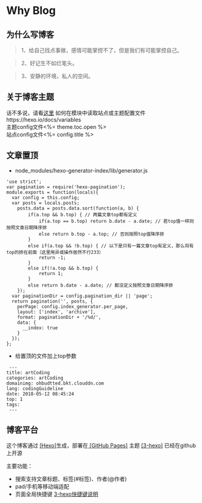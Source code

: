 # Why Blog
## 为什么写博客
>1、给自己找点事做，感情可能掌控不了，但是我们有可能掌控自己。

>2、好记生不如烂笔头。

>3、安静的环境，私人的空间。

## 关于博客主题

话不多说，请看<a target="_blank" href="http://yelog.org/">这里</a>
如何在模块中读取站点或主题配置文件https://hexo.io/docs/variables  
主题config文件<%= theme.toc.open %>  
站点config文件<%= config.title %>

## 文章置顶 
* node_modules/hexo-generator-index/lib/generator.js
```
'use strict';
var pagination = require('hexo-pagination');
module.exports = function(locals){
  var config = this.config;
  var posts = locals.posts;
    posts.data = posts.data.sort(function(a, b) {
        if(a.top && b.top) { // 两篇文章top都有定义
            if(a.top == b.top) return b.date - a.date; // 若top值一样则按照文章日期降序排
            else return b.top - a.top; // 否则按照top值降序排
        }
        else if(a.top && !b.top) { // 以下是只有一篇文章top有定义，那么将有top的排在前面（这里用异或操作居然不行233）
            return -1;
        }
        else if(!a.top && b.top) {
            return 1;
        }
        else return b.date - a.date; // 都没定义按照文章日期降序排
    });
  var paginationDir = config.pagination_dir || 'page';
  return pagination('', posts, {
    perPage: config.index_generator.per_page,
    layout: ['index', 'archive'],
    format: paginationDir + '/%d/',
    data: {
      __index: true
    }
  });
};
```
* 给置顶的文件加上top参数
```
 ---
title: artCoding
categories: artCoding
domainimg: ohbudtted.bkt.clouddn.com
lang: codingGuideline
date: 2018-05-12 08:45:24
top: 1
tags:
 ---
```

## 博客平台
这个博客通过 <a target="_blank" href="https://hexo.io/">[Hexo]</a>生成，部署在<a target="_blank" href="https://pages.github.com/"> [GitHub Pages]</a>
主题 <a target="_blank" href="https://github.com/yelog/hexo-theme-3-hexo"> [3-hexo]</a> 已经在github上开源

主要功能：
- 搜索支持文章标题、标签(#标签)、作者(@作者)
- pad/手机等移动端适配
- 页面全局快捷键 <a href='http://yelog.org/2017/03/24/3-hexo-shortcuts/'>3-hexo快捷键说明</a>
